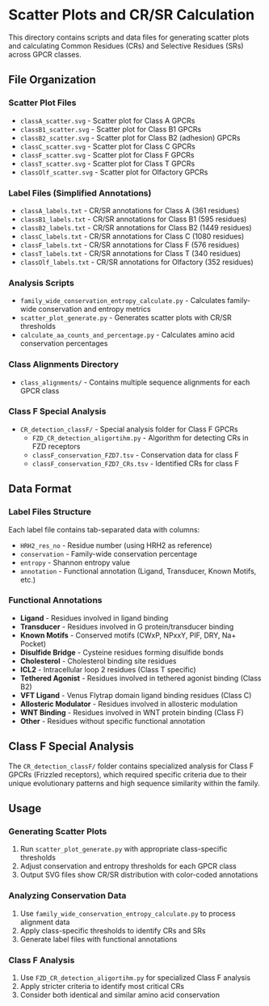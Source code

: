 # Scatter Plots and CR/SR Calculation

This directory contains scripts and data files for generating scatter plots and calculating Common Residues (CRs) and Selective Residues (SRs) across GPCR classes.

## File Organization

### Scatter Plot Files
- `classA_scatter.svg` - Scatter plot for Class A GPCRs
- `classB1_scatter.svg` - Scatter plot for Class B1 GPCRs  
- `classB2_scatter.svg` - Scatter plot for Class B2 (adhesion) GPCRs
- `classC_scatter.svg` - Scatter plot for Class C GPCRs
- `classF_scatter.svg` - Scatter plot for Class F GPCRs
- `classT_scatter.svg` - Scatter plot for Class T GPCRs
- `classOlf_scatter.svg` - Scatter plot for Olfactory GPCRs

### Label Files (Simplified Annotations)
- `classA_labels.txt` - CR/SR annotations for Class A (361 residues)
- `classB1_labels.txt` - CR/SR annotations for Class B1 (595 residues)
- `classB2_labels.txt` - CR/SR annotations for Class B2 (1449 residues)
- `classC_labels.txt` - CR/SR annotations for Class C (1080 residues)
- `classF_labels.txt` - CR/SR annotations for Class F (576 residues)
- `classT_labels.txt` - CR/SR annotations for Class T (340 residues)
- `classOlf_labels.txt` - CR/SR annotations for Olfactory (352 residues)

### Analysis Scripts
- `family_wide_conservation_entropy_calculate.py` - Calculates family-wide conservation and entropy metrics
- `scatter_plot_generate.py` - Generates scatter plots with CR/SR thresholds
- `calculate_aa_counts_and_percentage.py` - Calculates amino acid conservation percentages

### Class Alignments Directory
- `class_alignments/` - Contains multiple sequence alignments for each GPCR class

### Class F Special Analysis
- `CR_detection_classF/` - Special analysis folder for Class F GPCRs
  - `FZD_CR_detection_aligortihm.py` - Algorithm for detecting CRs in FZD receptors
  - `classF_conservation_FZD7.tsv` - Conservation data for class F
  - `classF_conservation_FZD7_CRs.tsv` - Identified CRs for class F

## Data Format

### Label Files Structure
Each label file contains tab-separated data with columns:
- `HRH2_res_no` - Residue number (using HRH2 as reference)
- `conservation` - Family-wide conservation percentage
- `entropy` - Shannon entropy value
- `annotation` - Functional annotation (Ligand, Transducer, Known Motifs, etc.)

### Functional Annotations
- **Ligand** - Residues involved in ligand binding
- **Transducer** - Residues involved in G protein/transducer binding
- **Known Motifs** - Conserved motifs (CWxP, NPxxY, PIF, DRY, Na+ Pocket)
- **Disulfide Bridge** - Cysteine residues forming disulfide bonds
- **Cholesterol** - Cholesterol binding site residues
- **ICL2** - Intracellular loop 2 residues (Class T specific)
- **Tethered Agonist** - Residues involved in tethered agonist binding (Class B2)
- **VFT Ligand** - Venus Flytrap domain ligand binding residues (Class C)
- **Allosteric Modulator** - Residues involved in allosteric modulation
- **WNT Binding** - Residues involved in WNT protein binding (Class F)
- **Other** - Residues without specific functional annotation

## Class F Special Analysis

The `CR_detection_classF/` folder contains specialized analysis for Class F GPCRs (Frizzled receptors), which required specific criteria due to their unique evolutionary patterns and high sequence similarity within the family.

## Usage

### Generating Scatter Plots
1. Run `scatter_plot_generate.py` with appropriate class-specific thresholds
2. Adjust conservation and entropy thresholds for each GPCR class
3. Output SVG files show CR/SR distribution with color-coded annotations

### Analyzing Conservation Data
1. Use `family_wide_conservation_entropy_calculate.py` to process alignment data
2. Apply class-specific thresholds to identify CRs and SRs
3. Generate label files with functional annotations

### Class F Analysis
1. Use `FZD_CR_detection_aligortihm.py` for specialized Class F analysis
2. Apply stricter criteria to identify most critical CRs
3. Consider both identical and similar amino acid conservation 